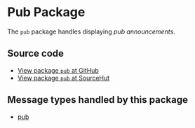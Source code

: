 # Pub Package

The `pub` package handles displaying _pub announcements_.

## Source code
* [View package `pub` at GitHub](https://github.com/soapdog/patchfox/blob/master/src/packages/pub) 
* [View package `pub` at SourceHut](https://git.sr.ht/~soapdog/patchfox/tree/master/item/src/packages/pub)

## Message types handled by this package

* [pub](/message_types/pub)
